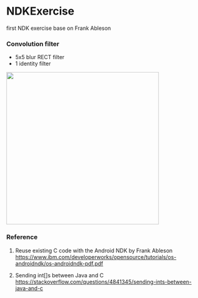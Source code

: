 # NDKExercise
first NDK exercise base on Frank Ableson

### Convolution filter 
- 5x5 blur RECT filter
- 1 identity filter

<img width="400" src="https://user-images.githubusercontent.com/1282659/49413992-6c7a0c80-f737-11e8-8dcd-e1160f64513f.png">

### Reference

1. Reuse existing C code with the Android NDK by Frank Ableson
   https://www.ibm.com/developerworks/opensource/tutorials/os-androidndk/os-androidndk-pdf.pdf
   
2. Sending int[]s between Java and C
   https://stackoverflow.com/questions/4841345/sending-ints-between-java-and-c
